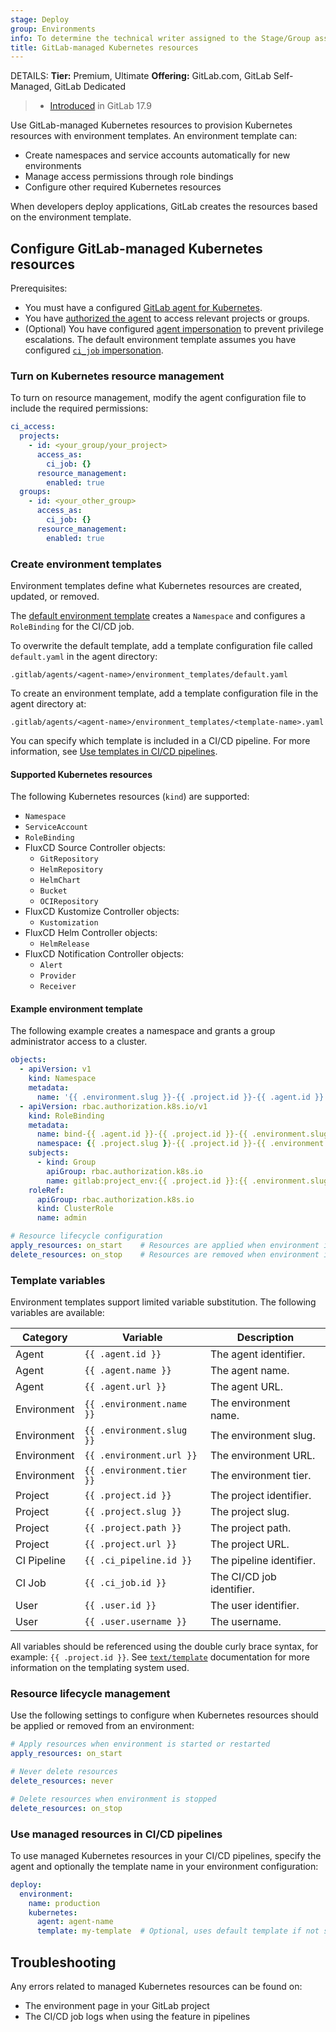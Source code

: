 ```yaml
---
stage: Deploy
group: Environments
info: To determine the technical writer assigned to the Stage/Group associated with this page, see https://about.gitlab.com/handbook/product/ux/technical-writing/#assignments
title: GitLab-managed Kubernetes resources
---
```


DETAILS:
**Tier:** Premium, Ultimate
**Offering:** GitLab.com, GitLab Self-Managed, GitLab Dedicated

> - [Introduced](https://gitlab.com/groups/gitlab-org/-/epics/16130) in GitLab 17.9

Use GitLab-managed Kubernetes resources to provision Kubernetes resources with environment templates. An environment template can:

- Create namespaces and service accounts automatically for new environments
- Manage access permissions through role bindings
- Configure other required Kubernetes resources

When developers deploy applications, GitLab creates the resources based on the environment template.

## Configure GitLab-managed Kubernetes resources

Prerequisites:

- You must have a configured [GitLab agent for Kubernetes](install/_index.md).
- You have [authorized the agent](ci_cd_workflow.md#authorize-the-agent) to access relevant projects or groups.
- (Optional) You have configured [agent impersonation](ci_cd_workflow.md#restrict-project-and-group-access-by-using-impersonation) to prevent privilege escalations. The default environment template assumes you have configured [`ci_job` impersonation](ci_cd_workflow.md#impersonate-the-cicd-job-that-accesses-the-cluster).

### Turn on Kubernetes resource management

To turn on resource management, modify the agent configuration file to include the required permissions:

```yaml
ci_access:
  projects:
    - id: <your_group/your_project>
      access_as:
        ci_job: {}
      resource_management:
        enabled: true
  groups:
    - id: <your_other_group>
      access_as:
        ci_job: {}
      resource_management:
        enabled: true
```

### Create environment templates

Environment templates define what Kubernetes resources are created, updated, or removed.

The [default environment template](https://gitlab.com/gitlab-org/cluster-integration/gitlab-agent/-/blob/master/internal/module/managed_resources/server/default_template.yaml) creates a `Namespace` and configures a `RoleBinding` for the CI/CD job.

To overwrite the default template, add a template configuration file called `default.yaml` in the agent directory:

```plaintext
.gitlab/agents/<agent-name>/environment_templates/default.yaml
```

To create an environment template, add a template configuration file in the agent directory at:

```plaintext
.gitlab/agents/<agent-name>/environment_templates/<template-name>.yaml
```

You can specify which template is included in a CI/CD pipeline. For more information, see [Use templates in CI/CD pipelines](#use-managed-resources-in-cicd-pipelines).

#### Supported Kubernetes resources

The following Kubernetes resources (`kind`) are supported:

- `Namespace`
- `ServiceAccount`
- `RoleBinding`
- FluxCD Source Controller objects:
  - `GitRepository`
  - `HelmRepository`
  - `HelmChart`
  - `Bucket`
  - `OCIRepository`
- FluxCD Kustomize Controller objects:
  - `Kustomization`
- FluxCD Helm Controller objects:
  - `HelmRelease`
- FluxCD Notification Controller objects:
  - `Alert`
  - `Provider`
  - `Receiver`

#### Example environment template

The following example creates a namespace and grants a group administrator access to a cluster.

```yaml
objects:
  - apiVersion: v1
    kind: Namespace
    metadata:
      name: '{{ .environment.slug }}-{{ .project.id }}-{{ .agent.id }}'
  - apiVersion: rbac.authorization.k8s.io/v1
    kind: RoleBinding
    metadata:
      name: bind-{{ .agent.id }}-{{ .project.id }}-{{ .environment.slug }}
      namespace: {{ .project.slug }}-{{ .project.id }}-{{ .environment.slug }}
    subjects:
      - kind: Group
        apiGroup: rbac.authorization.k8s.io
        name: gitlab:project_env:{{ .project.id }}:{{ .environment.slug }}
    roleRef:
      apiGroup: rbac.authorization.k8s.io
      kind: ClusterRole
      name: admin

# Resource lifecycle configuration
apply_resources: on_start    # Resources are applied when environment is started/restarted
delete_resources: on_stop    # Resources are removed when environment is stopped
```

### Template variables

Environment templates support limited variable substitution.
The following variables are available:

| Category | Variable | Description |
|----------|----------|-------------|
| Agent | `{{ .agent.id }}` | The agent identifier. |
| Agent | `{{ .agent.name }}` | The agent name. |
| Agent | `{{ .agent.url }}` | The agent URL. |
| Environment | `{{ .environment.name }}` | The environment name. |
| Environment | `{{ .environment.slug }}` | The environment slug. |
| Environment | `{{ .environment.url }}` | The environment URL. |
| Environment | `{{ .environment.tier }}` | The environment tier. |
| Project | `{{ .project.id }}` | The project identifier. |
| Project | `{{ .project.slug }}` | The project slug. |
| Project | `{{ .project.path }}` | The project path. |
| Project | `{{ .project.url }}` | The project URL. |
| CI Pipeline | `{{ .ci_pipeline.id }}` | The pipeline identifier. |
| CI Job | `{{ .ci_job.id }}` | The CI/CD job identifier. |
| User | `{{ .user.id }}` | The user identifier. |
| User | `{{ .user.username }}` | The username. |

All variables should be referenced using the double curly brace syntax, for example: `{{ .project.id }}`.
See [`text/template`](https://pkg.go.dev/text/template) documentation for more information on the templating system used.

### Resource lifecycle management

Use the following settings to configure when Kubernetes resources should be applied or removed from an environment:

```yaml
# Apply resources when environment is started or restarted
apply_resources: on_start

# Never delete resources
delete_resources: never

# Delete resources when environment is stopped
delete_resources: on_stop
```

### Use managed resources in CI/CD pipelines

To use managed Kubernetes resources in your CI/CD pipelines, specify the agent and optionally the template name in your environment configuration:

```yaml
deploy:
  environment:
    name: production
    kubernetes:
      agent: agent-name
      template: my-template  # Optional, uses default template if not specified
```

## Troubleshooting

Any errors related to managed Kubernetes resources can be found on:

- The environment page in your GitLab project
- The CI/CD job logs when using the feature in pipelines
